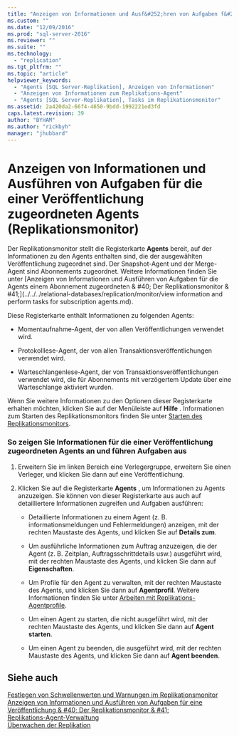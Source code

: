 ```yaml
---
title: "Anzeigen von Informationen und Ausf&#252;hren von Aufgaben f&#252;r die einer Ver&#246;ffentlichung zugeordneten Agents (Replikationsmonitor) | Microsoft Docs"
ms.custom: ""
ms.date: "12/09/2016"
ms.prod: "sql-server-2016"
ms.reviewer: ""
ms.suite: ""
ms.technology: 
  - "replication"
ms.tgt_pltfrm: ""
ms.topic: "article"
helpviewer_keywords: 
  - "Agents [SQL Server-Replikation], Anzeigen von Informationen"
  - "Anzeigen von Informationen zum Replikations-Agent"
  - "Agents [SQL Server-Replikation], Tasks im Replikationsmonitor"
ms.assetid: 2a420da2-66f4-4650-9bdd-1992221ed3fd
caps.latest.revision: 39
author: "BYHAM"
ms.author: "rickbyh"
manager: "jhubbard"
---
```

# Anzeigen von Informationen und Ausf&#252;hren von Aufgaben f&#252;r die einer Ver&#246;ffentlichung zugeordneten Agents (Replikationsmonitor)
  Der Replikationsmonitor stellt die Registerkarte **Agents** bereit, auf der Informationen zu den Agents enthalten sind, die der ausgewählten Veröffentlichung zugeordnet sind. Der Snapshot-Agent und der Merge-Agent sind Abonnements zugeordnet. Weitere Informationen finden Sie unter [Anzeigen von Informationen und Ausführen von Aufgaben für die Agents einem Abonnement zugeordneten & #40; Der Replikationsmonitor & #41;](../../../relational-databases/replication/monitor/view information and perform tasks for subscription agents.md).  
  
 Diese Registerkarte enthält Informationen zu folgenden Agents:  
  
-   Momentaufnahme-Agent, der von allen Veröffentlichungen verwendet wird.  
  
-   Protokolllese-Agent, der von allen Transaktionsveröffentlichungen verwendet wird.  
  
-   Warteschlangenlese-Agent, der von Transaktionsveröffentlichungen verwendet wird, die für Abonnements mit verzögertem Update über eine Warteschlange aktiviert wurden.  
  
 Wenn Sie weitere Informationen zu den Optionen dieser Registerkarte erhalten möchten, klicken Sie auf der Menüleiste auf **Hilfe** . Informationen zum Starten des Replikationsmonitors finden Sie unter [Starten des Replikationsmonitors](../../../relational-databases/replication/monitor/start-the-replication-monitor.md).  
  
### So zeigen Sie Informationen für die einer Veröffentlichung zugeordneten Agents an und führen Aufgaben aus  
  
1.  Erweitern Sie im linken Bereich eine Verlegergruppe, erweitern Sie einen Verleger, und klicken Sie dann auf eine Veröffentlichung.  
  
2.  Klicken Sie auf die Registerkarte **Agents** , um Informationen zu Agents anzuzeigen. Sie können von dieser Registerkarte aus auch auf detailliertere Informationen zugreifen und Aufgaben ausführen:  
  
    -   Detaillierte Informationen zu einem Agent (z. B. informationsmeldungen und Fehlermeldungen) anzeigen, mit der rechten Maustaste des Agents, und klicken Sie auf **Details zum**.  
  
    -   Um ausführliche Informationen zum Auftrag anzuzeigen, die der Agent (z. B. Zeitplan, Auftragsschrittdetails usw.) ausgeführt wird, mit der rechten Maustaste des Agents, und klicken Sie dann auf **Eigenschaften**.  
  
    -   Um Profile für den Agent zu verwalten, mit der rechten Maustaste des Agents, und klicken Sie dann auf **Agentprofil**. Weitere Informationen finden Sie unter [Arbeiten mit Replikations-Agentprofile](../../../relational-databases/replication/agents/work-with-replication-agent-profiles.md).  
  
    -   Um einen Agent zu starten, die nicht ausgeführt wird, mit der rechten Maustaste des Agents, und klicken Sie dann auf **Agent starten**.  
  
    -   Um einen Agent zu beenden, die ausgeführt wird, mit der rechten Maustaste des Agents, und klicken Sie dann auf **Agent beenden**.  
  
## Siehe auch  
 [Festlegen von Schwellenwerten und Warnungen im Replikationsmonitor](../../../relational-databases/replication/monitor/set-thresholds-and-warnings-in-replication-monitor.md)   
 [Anzeigen von Informationen und Ausführen von Aufgaben für eine Veröffentlichung & #40; Der Replikationsmonitor & #41;](../../../relational-databases/replication/monitor/view-information-and-perform-tasks-for-a-publication-replication-monitor.md)   
 [Replikations-Agent-Verwaltung](../../../relational-databases/replication/agents/replication-agent-administration.md)   
 [Überwachen der Replikation](../../../relational-databases/replication/monitor/monitoring-replication-overview.md)  
  
  